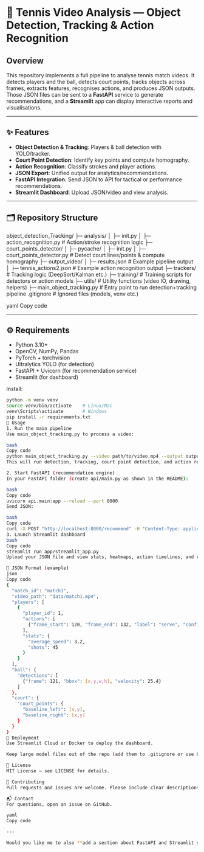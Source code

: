 # 🎾 Tennis Video Analysis — Object Detection, Tracking & Action Recognition

## Overview
This repository implements a full pipeline to analyse tennis match videos. It detects players and the ball, detects court points, tracks objects across frames, extracts features, recognises actions, and produces JSON outputs.  
Those JSON files can be sent to a **FastAPI** service to generate recommendations, and a **Streamlit** app can display interactive reports and visualisations.

---

## ✨ Features
- **Object Detection & Tracking**: Players & ball detection with YOLO/tracker.
- **Court Point Detection**: Identify key points and compute homography.
- **Action Recognition**: Classify strokes and player actions.
- **JSON Export**: Unified output for analytics/recommendations.
- **FastAPI Integration**: Send JSON to API for tactical or performance recommendations.
- **Streamlit Dashboard**: Upload JSON/video and view analysis.

---

## 🗂 Repository Structure
object_detection_Tracking/
├─ analysis/
│ ├─ init.py
│ ├─ action_recognition.py # Action/stroke recognition logic
├─ court_points_detector/
│ ├─ pycache/
│ ├─ init.py
│ ├─ court_points_detector.py # Detect court lines/points & compute homography
├─ output_video/
│ ├─ results.json # Example pipeline output
│ ├─ tennis_actions2.json # Example action recognition output
├─ trackers/ # Tracking logic (DeepSort/Kalman etc.)
├─ training/ # Training scripts for detectors or action models
├─ utils/ # Utility functions (video IO, drawing, helpers)
├─ main_object_tracking.py # Entry point to run detection+tracking pipeline
.gitignore # Ignored files (models, venv etc.)

yaml
Copy code

---

## ⚙️ Requirements
- Python 3.10+
- OpenCV, NumPy, Pandas
- PyTorch + torchvision
- Ultralytics YOLO (for detection)
- FastAPI + Uvicorn (for recommendation service)
- Streamlit (for dashboard)

Install:
```bash
python -m venv venv
source venv/bin/activate    # Linux/Mac
venv\Scripts\activate       # Windows
pip install -r requirements.txt
🚀 Usage
1. Run the main pipeline
Use main_object_tracking.py to process a video:

bash
Copy code
python main_object_tracking.py --video path/to/video.mp4 --output output_video/results.json
This will run detection, tracking, court point detection, and action recognition, then export JSON to output_video/.

2. Start FastAPI (recommendation engine)
In your FastAPI folder (create api/main.py as shown in the README):

bash
Copy code
uvicorn api.main:app --reload --port 8000
Send JSON:

bash
Copy code
curl -X POST "http://localhost:8000/recommend" -H "Content-Type: application/json" -d @output_video/results.json
3. Launch Streamlit dashboard
bash
Copy code
streamlit run app/streamlit_app.py
Upload your JSON file and view stats, heatmaps, action timelines, and recommendations.

📝 JSON Format (example)
json
Copy code
{
  "match_id": "match1",
  "video_path": "data/match1.mp4",
  "players": [
    {
      "player_id": 1,
      "actions": [
        {"frame_start": 120, "frame_end": 132, "label": "serve", "confidence": 0.88}
      ],
      "stats": {
        "average_speed": 3.2,
        "shots": 45
      }
    }
  ],
  "ball": {
    "detections": [
      {"frame": 121, "bbox": [x,y,w,h], "velocity": 25.4}
    ]
  },
  "court": {
    "court_points": {
      "baseline_left": [x,y],
      "baseline_right": [x,y]
    }
  }
}
🐳 Deployment
Use Streamlit Cloud or Docker to deploy the dashboard.

Keep large model files out of the repo (add them to .gitignore or use Git LFS).

📜 License
MIT License — see LICENSE for details.

🤝 Contributing
Pull requests and issues are welcome. Please include clear descriptions and test data where possible.

📬 Contact
For questions, open an issue on GitHub.

yaml
Copy code

---

Would you like me to also **add a section about FastAPI and Streamlit setup** (with example `api/main.py` a
